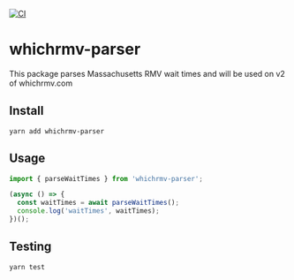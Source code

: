 [![CI](https://github.com/thanhvuong/whichrmv-parser/actions/workflows/main.yml/badge.svg)](https://github.com/thanhvuong/whichrmv-parser/actions/workflows/main.yml)

# whichrmv-parser

This package parses Massachusetts RMV wait times and will be used on v2 of whichrmv.com

## Install

```
yarn add whichrmv-parser
```

## Usage

```javascript
import { parseWaitTimes } from 'whichrmv-parser';

(async () => {
  const waitTimes = await parseWaitTimes();
  console.log('waitTimes', waitTimes);
})();
```

## Testing

```
yarn test
```

